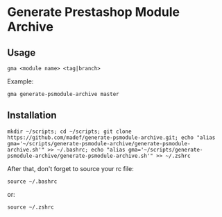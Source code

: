 # Generate Prestashop Module Archive


## Usage

`gma <module name> <tag|branch>`

Example:

`gma generate-psmodule-archive master`

## Installation

`mkdir ~/scripts; cd ~/scripts; git clone https://github.com/madef/generate-psmodule-archive.git; echo "alias gma='~/scripts/generate-psmodule-archive/generate-psmodule-archive.sh'" >> ~/.bashrc; echo "alias gma='~/scripts/generate-psmodule-archive/generate-psmodule-archive.sh'" >> ~/.zshrc`

After that, don't forget to source your rc file:

`source ~/.bashrc`

or:

`source ~/.zshrc`
